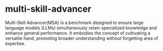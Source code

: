 # multi-skill-advancer
Multi-Skill Advancer(MSA) is a benchmark designed to ensure large language models (LLMs) simultaneously retain specialized knowledge and enhance general performance. It embodies the concept of cultivating a versatile hand, promoting broader understanding without forgetting area of expertise.
